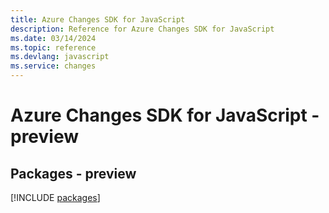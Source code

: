 ```yaml
---
title: Azure Changes SDK for JavaScript
description: Reference for Azure Changes SDK for JavaScript
ms.date: 03/14/2024
ms.topic: reference
ms.devlang: javascript
ms.service: changes
---
```

# Azure Changes SDK for JavaScript - preview
## Packages - preview
[!INCLUDE [packages](changes-index.md)]